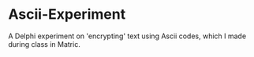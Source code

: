 # Ascii-Experiment
A Delphi experiment on 'encrypting' text using Ascii codes, which I made during class in Matric.  
